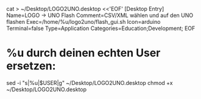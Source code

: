cat > ~/Desktop/LOGO2UNO.desktop <<'EOF'
[Desktop Entry]
Name=LOGO → UNO Flash
Comment=CSV/XML wählen und auf den UNO flashen
Exec=/home/%u/logo2uno/flash_gui.sh
Icon=arduino
Terminal=false
Type=Application
Categories=Education;Development;
EOF
# %u durch deinen echten User ersetzen:
sed -i "s|%u|$USER|g" ~/Desktop/LOGO2UNO.desktop
chmod +x ~/Desktop/LOGO2UNO.desktop
